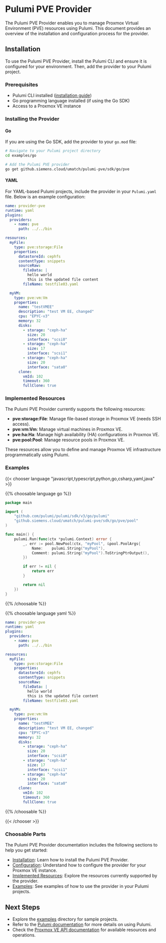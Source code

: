 # Pulumi PVE Provider

The Pulumi PVE Provider enables you to manage Proxmox Virtual Environment (PVE) resources using Pulumi. This document provides an overview of the installation and configuration process for the provider.

## Installation

To use the Pulumi PVE Provider, install the Pulumi CLI and ensure it is configured for your environment. Then, add the provider to your Pulumi project.

### Prerequisites

- Pulumi CLI installed ([installation guide](https://www.pulumi.com/docs/get-started/install/))
- Go programming language installed (if using the Go SDK)
- Access to a Proxmox VE instance

### Installing the Provider

#### Go

If you are using the Go SDK, add the provider to your `go.mod` file:

```bash
# Navigate to your Pulumi project directory
cd examples/go

# Add the Pulumi PVE provider
go get github.siemens.cloud/umatch/pulumi-pve/sdk/go/pve
```

#### YAML

For YAML-based Pulumi projects, include the provider in your `Pulumi.yaml` file. Below is an example configuration:

```yaml
name: provider-pve
runtime: yaml
plugins:
  providers:
    - name: pve
      path: ../../bin

resources:
  myFile:
    type: pve:storage:File
    properties:
      datastoreId: cephfs
      contentType: snippets
      sourceRaw:
        fileData: |
          hello world
          this is the updated file content
        fileName: testfile03.yaml

  myVM:
    type: pve:vm:Vm
    properties:
      name: "testVMEE"
      description: "test VM EE, changed"
      cpu: "EPYC-v3"
      memory: 32
      disks:
        - storage: "ceph-ha"
          size: 20
          interface: "scsi0"
        - storage: "ceph-ha"
          size: 17
          interface: "scsi1"
        - storage: "ceph-ha"
          size: 20
          interface: "sata0"
      clone:
        vmId: 102
        timeout: 360
        fullClone: true
```

### Implemented Resources

The Pulumi PVE Provider currently supports the following resources:

- **pve:storage:File**: Manage file-based storage in Proxmox VE (needs SSH access).
- **pve:vm:Vm**: Manage virtual machines in Proxmox VE.
- **pve:ha:Ha**: Manage high availability (HA) configurations in Proxmox VE.
- **pve:pool:Pool**: Manage resource pools in Proxmox VE.

These resources allow you to define and manage Proxmox VE infrastructure programmatically using Pulumi.

### Examples

{{< chooser language "javascript,typescript,python,go,csharp,yaml,java" >}}

{{% choosable language go %}}
```go
package main

import (
	"github.com/pulumi/pulumi/sdk/v3/go/pulumi"
	"github.siemens.cloud/umatch/pulumi-pve/sdk/go/pve/pool"
)

func main() {
	pulumi.Run(func(ctx *pulumi.Context) error {
		_, err := pool.NewPool(ctx, "myPool", &pool.PoolArgs{
			Name:    pulumi.String("myPool"),
			Comment: pulumi.String("myPool").ToStringPtrOutput(),
		})

		if err != nil {
			return err
		}

		return nil
	})
}
```

{{% /choosable %}}

{{% choosable language yaml %}}
```yaml
name: provider-pve
runtime: yaml
plugins:
  providers:
    - name: pve
      path: ../../bin

resources:
  myFile:
    type: pve:storage:File
    properties:
      datastoreId: cephfs
      contentType: snippets
      sourceRaw:
        fileData: |
          hello world
          this is the updated file content
        fileName: testfile03.yaml

  myVM:
    type: pve:vm:Vm
    properties:
      name: "testVMEE"
      description: "test VM EE, changed"
      cpu: "EPYC-v3"
      memory: 32
      disks:
        - storage: "ceph-ha"
          size: 20
          interface: "scsi0"
        - storage: "ceph-ha"
          size: 17
          interface: "scsi1"
        - storage: "ceph-ha"
          size: 20
          interface: "sata0"
      clone:
        vmId: 102
        timeout: 360
        fullClone: true
```

{{% /choosable %}}

{{< /chooser >}}

### Choosable Parts

The Pulumi PVE Provider documentation includes the following sections to help you get started:

- [Installation](#installation): Learn how to install the Pulumi PVE Provider.
- [Configuration](./installation-configuration.mdonfiguration): Understand how to configure the provider for your Proxmox VE instance.
- [Implemented Resources](#implemented-resources): Explore the resources currently supported by the provider.
- [Examples](#examples): See examples of how to use the provider in your Pulumi projects.

## Next Steps

- Explore the [examples](../examples/) directory for sample projects.
- Refer to the [Pulumi documentation](https://www.pulumi.com/docs/) for more details on using Pulumi.
- Check the [Proxmox VE API documentation](https://pve.proxmox.com/pve-docs/api-viewer/index.html) for available resources and operations.